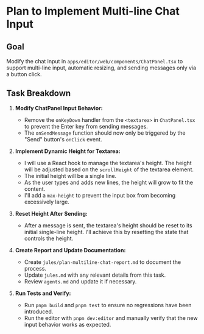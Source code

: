 # Plan to Implement Multi-line Chat Input

## Goal

Modify the chat input in `apps/editor/web/components/ChatPanel.tsx` to support multi-line input, automatic resizing, and sending messages only via a button click.

## Task Breakdown

1.  **Modify ChatPanel Input Behavior:**
    - Remove the `onKeyDown` handler from the `<textarea>` in `ChatPanel.tsx` to prevent the Enter key from sending messages.
    - The `onSendMessage` function should now only be triggered by the "Send" button's `onClick` event.

2.  **Implement Dynamic Height for Textarea:**
    - I will use a React hook to manage the textarea's height. The height will be adjusted based on the `scrollHeight` of the textarea element.
    - The initial height will be a single line.
    - As the user types and adds new lines, the height will grow to fit the content.
    - I'll add a `max-height` to prevent the input box from becoming excessively large.

3.  **Reset Height After Sending:**
    - After a message is sent, the textarea's height should be reset to its initial single-line height. I'll achieve this by resetting the state that controls the height.

4.  **Create Report and Update Documentation:**
    - Create `jules/plan-multiline-chat-report.md` to document the process.
    - Update `jules.md` with any relevant details from this task.
    - Review `agents.md` and update it if necessary.

5.  **Run Tests and Verify:**
    - Run `pnpm build` and `pnpm test` to ensure no regressions have been introduced.
    - Run the editor with `pnpm dev:editor` and manually verify that the new input behavior works as expected.
